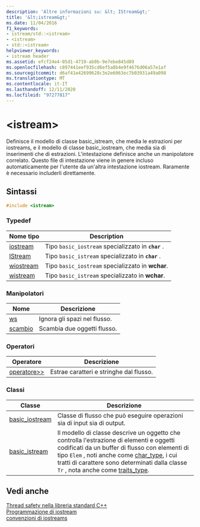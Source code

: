 ```yaml
---
description: 'Altre informazioni su: &lt; IStream&gt;'
title: '&lt;istream&gt;'
ms.date: 11/04/2016
f1_keywords:
- istream/std::<istream>
- <istream>
- std::<istream>
helpviewer_keywords:
- istream header
ms.assetid: efcf24e4-05d1-4719-ab0b-9e7ebe845d89
ms.openlocfilehash: c897441eef935cd6ef5a8b4e9f4676d06a57e1af
ms.sourcegitcommit: d6af41e42699628c3e2e6063ec7b03931a49a098
ms.translationtype: MT
ms.contentlocale: it-IT
ms.lasthandoff: 12/11/2020
ms.locfileid: "97277817"
---
```

# <a name="ltistreamgt"></a>&lt;istream&gt;

Definisce il modello di classe basic_istream, che media le estrazioni per iostreams, e il modello di classe basic_iostream, che media sia di inserimenti che di estrazioni. L'intestazione definisce anche un manipolatore correlato. Questo file di intestazione viene in genere incluso automaticamente per l'utente da un'altra intestazione iostream. Raramente è necessario includerli direttamente.

## <a name="syntax"></a>Sintassi

```cpp
#include <istream>
```

### <a name="typedefs"></a>Typedef

|Nome tipo|Description|
|-|-|
|[iostream](../standard-library/istream-typedefs.md#iostream)|Tipo `basic_iostream` specializzato in **`char`** .|
|[IStream](../standard-library/istream-typedefs.md#istream)|Tipo `basic_istream` specializzato in **`char`** .|
|[wiostream](../standard-library/istream-typedefs.md#wiostream)|Tipo `basic_iostream` specializzato in **wchar**.|
|[wistream](../standard-library/istream-typedefs.md#wistream)|Tipo `basic_istream` specializzato in **wchar**.|

### <a name="manipulators"></a>Manipolatori

|Nome|Descrizione|
|-|-|
|[ws](../standard-library/istream-functions.md#ws)|Ignora gli spazi nel flusso.|
|[scambio](../standard-library/istream-functions.md#istream_swap)|Scambia due oggetti flusso.|

### <a name="operators"></a>Operatori

|Operatore|Descrizione|
|-|-|
|[operatore>>](../standard-library/istream-operators.md#op_gt_gt)|Estrae caratteri e stringhe dal flusso.|

### <a name="classes"></a>Classi

|Classe|Descrizione|
|-|-|
|[basic_iostream](../standard-library/basic-iostream-class.md)|Classe di flusso che può eseguire operazioni sia di input sia di output.|
|[basic_istream](../standard-library/basic-istream-class.md)|Il modello di classe descrive un oggetto che controlla l'estrazione di elementi e oggetti codificati da un buffer di flusso con elementi di tipo `Elem` , noti anche come [char_type](../standard-library/basic-ios-class.md#char_type), i cui tratti di carattere sono determinati dalla classe `Tr` , nota anche come [traits_type](../standard-library/basic-ios-class.md#traits_type).|

## <a name="see-also"></a>Vedi anche

[Thread safety nella libreria standard C++](../standard-library/thread-safety-in-the-cpp-standard-library.md)\
[Programmazione di iostream](../standard-library/iostream-programming.md)\
[convenzioni di iostreams](../standard-library/iostreams-conventions.md)
